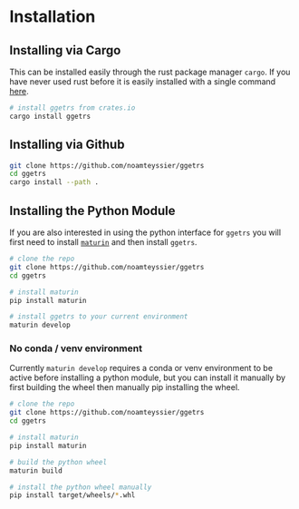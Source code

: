 # Installation

## Installing via Cargo

This can be installed easily through the rust package manager `cargo`.
If you have never used rust before it is easily installed with a single command [here](https://rustup.rs/).

```bash
# install ggetrs from crates.io
cargo install ggetrs
```

## Installing via Github

```bash
git clone https://github.com/noamteyssier/ggetrs
cd ggetrs
cargo install --path .
```

## Installing the Python Module

If you are also interested in using the python interface for `ggetrs` you will first need to install [`maturin`](https://github.com/PyO3/maturin) and then install `ggetrs`.

```bash
# clone the repo
git clone https://github.com/noamteyssier/ggetrs
cd ggetrs

# install maturin
pip install maturin

# install ggetrs to your current environment
maturin develop
```

### No conda / venv environment

Currently `maturin develop` requires a conda or venv environment to be active before installing a python module, but you can install it manually by first building the wheel then manually pip installing the wheel.

```bash
# clone the repo
git clone https://github.com/noamteyssier/ggetrs
cd ggetrs

# install maturin
pip install maturin

# build the python wheel
maturin build

# install the python wheel manually
pip install target/wheels/*.whl
```
